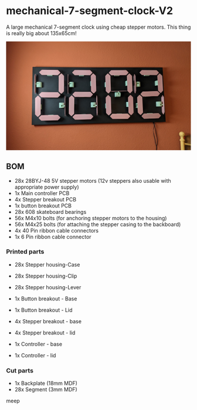 # mechanical-7-segment-clock-V2
A large mechanical 7-segment clock using cheap stepper motors. This thing is really big about 135x65cm! 


![](/Images/Main_photo.jpg)
##

## BOM
- 28x		28BYJ-48 5V stepper motors (12v steppers also usable with appropriate power supply) 
- 1x		Main controller PCB
- 4x		Stepper breakout PCB
- 1x		button breakout PCB
- 28x		608 skateboard bearings
- 56x		M4x10 bolts (for anchoring stepper motors to the housing)
- 56x 		M4x25 bolts (for attaching the stepper casing to the backboard)
- 4x 		40 Pin ribbon cable connectors
- 1x		6 Pin ribbon cable connector 

### Printed parts 
- 28x 		Stepper housing-Case
- 28x		Stepper housing-Clip
- 28x		Stepper housing-Lever

- 1x		Button breakout - Base
- 1x		Button breakout - Lid

- 4x		Stepper breakout - base
- 4x 		Stepper breakout - lid 

- 1x		Controller - base
- 1x		Controller - lid 

### Cut parts
- 1x 		Backplate 	(18mm MDF)
- 28x		Segment 	(3mm MDF)

meep
